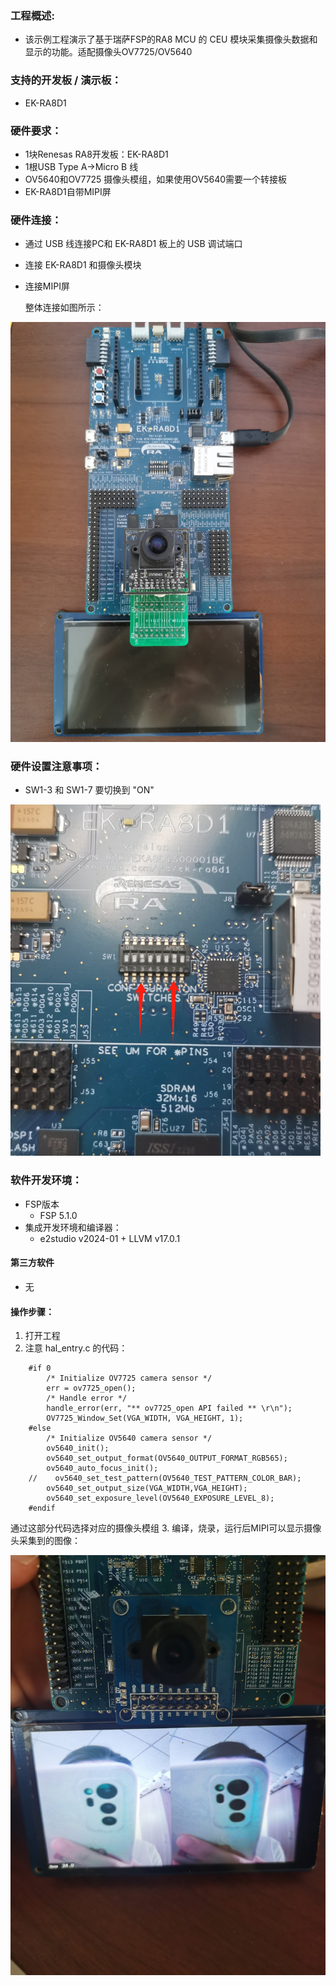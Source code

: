 ### 工程概述:
- 该示例工程演示了基于瑞萨FSP的RA8 MCU 的 CEU 模块采集摄像头数据和显示的功能。适配摄像头OV7725/OV5640

### 支持的开发板 / 演示板：
- EK-RA8D1

### 硬件要求：
- 1块Renesas RA8开发板：EK-RA8D1
- 1根USB Type A->Micro B 线
- OV5640和OV7725 摄像头模组，如果使用OV5640需要一个转接板
- EK-RA8D1自带MIPI屏

### 硬件连接：
- 通过 USB 线连接PC和 EK-RA8D1 板上的 USB 调试端口
- 连接 EK-RA8D1 和摄像头模块
- 连接MIPI屏
  
   整体连接如图所示：

![alt text](images/connect.jpg)


### 硬件设置注意事项：
- SW1-3 和 SW1-7 要切换到 "ON"

![alt text](images/SW1.png)

### 软件开发环境：
- FSP版本
  - FSP 5.1.0
- 集成开发环境和编译器：
  - e2studio v2024-01 + LLVM v17.0.1

#### 第三方软件
- 无

#### 操作步骤：

1. 打开工程
2. 注意 hal_entry.c 的代码：
```
    #if 0 
        /* Initialize OV7725 camera sensor */ 
        err = ov7725_open(); 
        /* Handle error */
        handle_error(err, "** ov7725_open API failed ** \r\n");
        OV7725_Window_Set(VGA_WIDTH, VGA_HEIGHT, 1);
    #else
        /* Initialize OV5640 camera sensor */ 
        ov5640_init();
        ov5640_set_output_format(OV5640_OUTPUT_FORMAT_RGB565);
        ov5640_auto_focus_init();
    //    ov5640_set_test_pattern(OV5640_TEST_PATTERN_COLOR_BAR);
        ov5640_set_output_size(VGA_WIDTH,VGA_HEIGHT);
        ov5640_set_exposure_level(OV5640_EXPOSURE_LEVEL_8);
    #endif
```
通过这部分代码选择对应的摄像头模组
3. 编译，烧录，运行后MIPI可以显示摄像头采集到的图像：

![alt text](images/show_pic.jpg)

